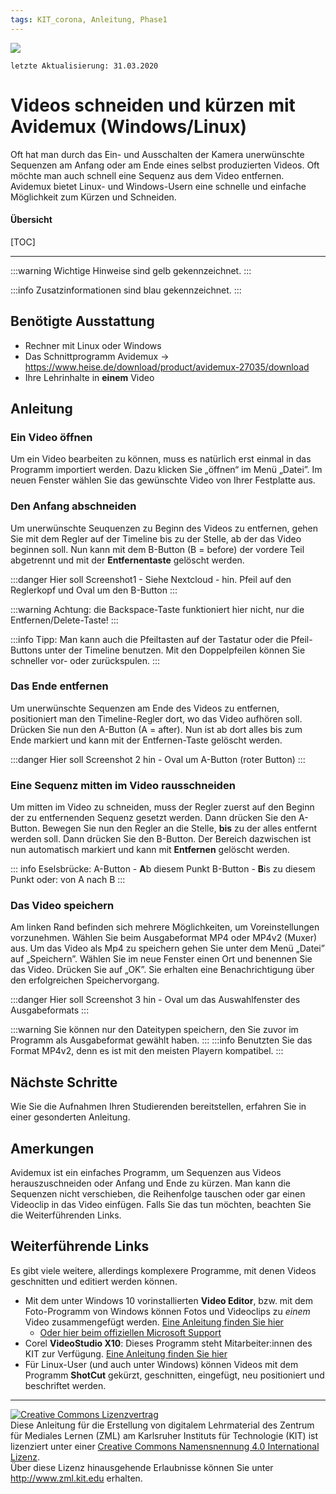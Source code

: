 ```yaml
---
tags: KIT_corona, Anleitung, Phase1
---
```

![](https://i.imgur.com/eAg9Fgb.png)

```
letzte Aktualisierung: 31.03.2020
```
# Videos schneiden und kürzen mit Avidemux (Windows/Linux)
Oft hat man durch das Ein- und Ausschalten der Kamera unerwünschte Sequenzen am Anfang oder am Ende eines selbst produzierten Videos. Oft möchte man auch schnell eine Sequenz aus dem Video entfernen. Avidemux bietet Linux- und Windows-Usern eine schnelle und einfache Möglichkeit zum Kürzen und Schneiden.


#### Übersicht
[TOC]

---

:::warning
Wichtige Hinweise sind gelb gekennzeichnet.
:::

:::info
Zusatzinformationen sind blau gekennzeichnet.
:::

## Benötigte Ausstattung
* Rechner mit Linux oder Windows
* Das Schnittprogramm Avidemux -> https://www.heise.de/download/product/avidemux-27035/download
* Ihre Lehrinhalte in **einem** Video

## Anleitung
### Ein Video öffnen
Um ein Video bearbeiten zu können, muss es natürlich erst einmal in das Programm importiert werden.
Dazu klicken Sie „öffnen“ im Menü „Datei”. Im neuen Fenster wählen Sie das gewünschte Video von Ihrer Festplatte aus.

### Den Anfang abschneiden
Um unerwünschte Seuquenzen zu Beginn des Videos zu entfernen, gehen Sie mit dem Regler auf der Timeline bis zu der Stelle, ab der das Video beginnen soll.
Nun kann mit dem B-Button (B = before) der vordere Teil abgetrennt und mit der **Entfernentaste** gelöscht werden.

:::danger
Hier soll Screenshot1 - Siehe Nextcloud - hin. Pfeil auf den Reglerkopf und Oval um den B-Button
:::

:::warning
Achtung: die Backspace-Taste funktioniert hier nicht, nur die Entfernen/Delete-Taste!
:::

:::info
Tipp: Man kann auch die Pfeiltasten auf der Tastatur oder die Pfeil-Buttons unter der Timeline benutzen. Mit den Doppelpfeilen können Sie schneller vor- oder zurückspulen.
:::


### Das Ende entfernen
Um unerwünschte Sequenzen am Ende des Videos zu entfernen, positioniert man den Timeline-Regler dort, wo das Video aufhören soll.
Drücken Sie nun den A-Button (A = after). Nun ist ab dort alles bis zum Ende markiert und kann mit der Entfernen-Taste gelöscht werden.

:::danger
Hier soll Screenshot 2 hin - Oval um A-Button (roter Button)
:::

### Eine Sequenz mitten im Video rausschneiden
Um mitten im Video zu schneiden, muss der Regler zuerst auf den Beginn der zu entfernenden Sequenz gesetzt werden.
Dann drücken Sie den A-Button.
Bewegen Sie nun den Regler an die Stelle, **bis** zu der alles entfernt werden soll.
Dann drücken Sie den B-Button.
Der Bereich dazwischen ist nun automatisch markiert und kann mit **Entfernen** gelöscht werden.

::: info 
Eselsbrücke: 
A-Button - **A**b diesem Punkt
B-Button - **B**is zu diesem Punkt
oder: von A nach B
:::

### Das Video speichern
Am linken Rand befinden sich mehrere Möglichkeiten, um Voreinstellungen vorzunehmen. Wählen Sie beim Ausgabeformat  MP4 oder MP4v2 (Muxer) aus.
Um das Video als Mp4 zu speichern gehen Sie unter dem Menü „Datei” auf „Speichern”.
Wählen Sie im neue Fenster einen Ort und benennen Sie das Video. Drücken Sie auf „OK”. Sie erhalten eine Benachrichtigung über den erfolgreichen Speichervorgang.

:::danger
Hier soll Screenshot 3 hin - Oval um das Auswahlfenster des Ausgabeformats
:::

:::warning
Sie können nur den Dateitypen speichern, den Sie zuvor im Programm als Ausgabeformat gewählt haben.
:::
:::info
Benutzten Sie das Format MP4v2, denn es ist mit den meisten Playern kompatibel.
:::


## Nächste Schritte
Wie Sie die Aufnahmen Ihren Studierenden bereitstellen, erfahren Sie in einer gesonderten Anleitung.


## Amerkungen
Avidemux ist ein einfaches Programm, um Sequenzen aus Videos herauszuschneiden oder Anfang und Ende zu kürzen. Man kann die Sequenzen nicht verschieben, die Reihenfolge tauschen oder gar einen Videoclip in das Video einfügen.
Falls Sie das tun möchten, beachten Sie die Weiterführenden Links.

## Weiterführende Links
Es gibt viele weitere, allerdings komplexere Programme, mit denen Videos geschnitten und editiert werden können.
* Mit dem unter Windows 10 vorinstallierten **Video Editor**, bzw. mit dem Foto-Programm von Windows können Fotos und Videoclips zu _einem_ Video zusammengefügt werden. [Eine Anleitung finden Sie hier](https://www.youtube.com/watch?v=XEyn2NYVZqw&feature=youtu.be)
    * [Oder hier beim offiziellen Microsoft Support]( https://support.microsoft.com/en-us/help/22877/windows-10-photos)
* Corel **VideoStudio X10**: Dieses Programm steht Mitarbeiter:innen des KIT zur Verfügung. [Eine Anleitung finden Sie hier](https://learn.corel.com/video-tutorials/videostudio-pro-tutorials/videostudio-x10-tutorials/)
* Für Linux-User (und auch unter Windows) können Videos mit dem Programm **ShotCut** gekürzt, geschnitten, eingefügt, neu positioniert und beschriftet werden.

---

<a rel="license" href="http://creativecommons.org/licenses/by/4.0/"><img alt="Creative Commons Lizenzvertrag" style="border-width:0" src="https://i.creativecommons.org/l/by/4.0/88x31.png" /></a><br /><span xmlns:dct="http://purl.org/dc/terms/" property="dct:title">Diese Anleitung für die Erstellung von digitalem Lehrmaterial</span> des <span xmlns:cc="http://creativecommons.org/ns#" property="cc:attributionName">Zentrum für Mediales Lernen (ZML) am Karlsruher Instituts für Technologie (KIT)</span> ist lizenziert unter einer <a rel="license" href="http://creativecommons.org/licenses/by/4.0/">Creative Commons Namensnennung 4.0 International Lizenz</a>.<br />Über diese Lizenz hinausgehende Erlaubnisse können Sie unter <a xmlns:cc="http://creativecommons.org/ns#" href="http://www.zml.kit.edu" rel="cc:morePermissions">http://www.zml.kit.edu</a> erhalten.

